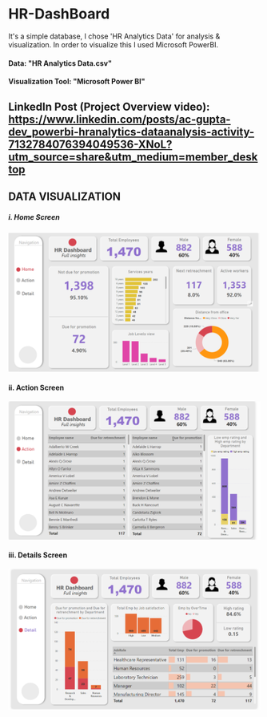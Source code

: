 # HR-DashBoard
It's a simple database, I chose 'HR Analytics Data' for analysis &amp; visualization. In order to visualize this I used Microsoft PowerBI.


#### Data: "HR Analytics Data.csv"
#### Visualization Tool: "Microsoft Power BI"

## LinkedIn Post (Project Overview video): https://www.linkedin.com/posts/ac-gupta-dev_powerbi-hranalytics-dataanalysis-activity-7132784076394049536-XNoL?utm_source=share&utm_medium=member_desktop

## DATA VISUALIZATION
##### i. Home Screen
![1  Home](https://github.com/anoopgupta112/HR-DashBoard/blob/main/Visualization%20(Images)/Home.png)

#### ii. Action Screen
![2  Action](https://github.com/anoopgupta112/HR-DashBoard/blob/main/Visualization%20(Images)/Action.png)

#### iii. Details Screen
![3  Details](https://github.com/anoopgupta112/HR-DashBoard/blob/main/Visualization%20(Images)/Details.png)


